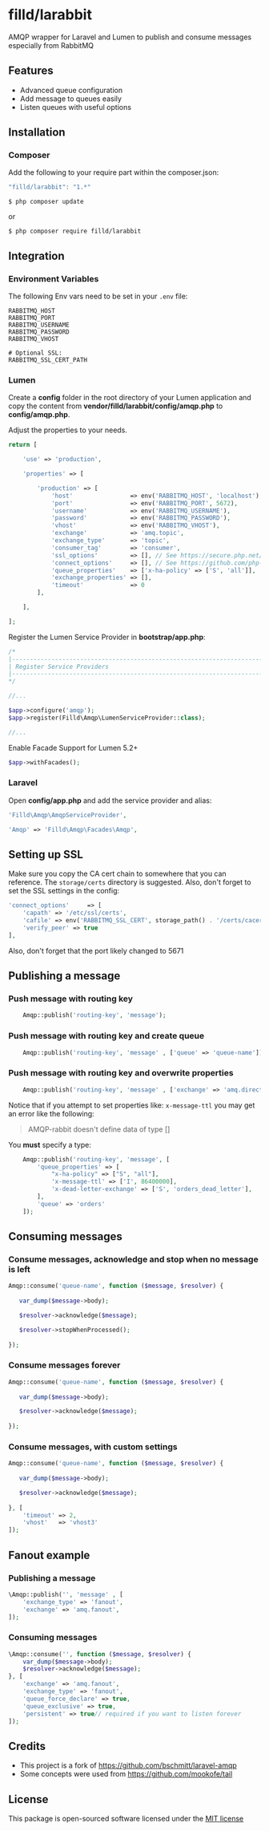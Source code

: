 # filld/larabbit
AMQP wrapper for Laravel and Lumen to publish and consume messages especially from RabbitMQ

## Features
  - Advanced queue configuration
  - Add message to queues easily
  - Listen queues with useful options

## Installation

### Composer

Add the following to your require part within the composer.json: 

```js
"filld/larabbit": "1.*"
```
```batch
$ php composer update
```

or

```
$ php composer require filld/larabbit
```

## Integration

### Environment Variables

The following Env vars need to be set in your `.env` file:

    RABBITMQ_HOST
    RABBITMQ_PORT
    RABBITMQ_USERNAME
    RABBITMQ_PASSWORD
    RABBITMQ_VHOST
    
    # Optional SSL:
    RABBITMQ_SSL_CERT_PATH

### Lumen

Create a **config** folder in the root directory of your Lumen application and copy the content
from **vendor/filld/larabbit/config/amqp.php** to **config/amqp.php**.

Adjust the properties to your needs.

```php
return [

    'use' => 'production',

    'properties' => [

        'production' => [
            'host'                => env('RABBITMQ_HOST', 'localhost'),
            'port'                => env('RABBITMQ_PORT', 5672),
            'username'            => env('RABBITMQ_USERNAME'),
            'password'            => env('RABBITMQ_PASSWORD'),
            'vhost'               => env('RABBITMQ_VHOST'),
            'exchange'            => 'amq.topic',
            'exchange_type'       => 'topic',
            'consumer_tag'        => 'consumer',
            'ssl_options'         => [], // See https://secure.php.net/manual/en/context.ssl.php
            'connect_options'     => [], // See https://github.com/php-amqplib/php-amqplib/blob/master/PhpAmqpLib/Connection/AMQPSSLConnection.php
            'queue_properties'    => ['x-ha-policy' => ['S', 'all']],
            'exchange_properties' => [],
            'timeout'             => 0
        ],

    ],

];
```

Register the Lumen Service Provider in **bootstrap/app.php**:

```php
/*
|--------------------------------------------------------------------------
| Register Service Providers
|--------------------------------------------------------------------------
*/

//...

$app->configure('amqp');
$app->register(Filld\Amqp\LumenServiceProvider::class);

//...
```

Enable Facade Support for Lumen 5.2+

```php
$app->withFacades();
```


### Laravel

Open **config/app.php** and add the service provider and alias:

```php
'Filld\Amqp\AmqpServiceProvider',
```

```php
'Amqp' => 'Filld\Amqp\Facades\Amqp',
```

## Setting up SSL

Make sure you copy the CA cert chain to somewhere that you can reference.
The `storage/certs` directory is suggested.  Also, don't forget to set the
SSL settings in the config: 

```php
'connect_options'     => [
    'capath' => '/etc/ssl/certs',
    'cafile' => env('RABBITMQ_SSL_CERT', storage_path() . '/certs/cacert.pem'),
    'verify_peer' => true
],
```

Also, don't forget that the port likely changed to 5671

## Publishing a message

### Push message with routing key

```php
    Amqp::publish('routing-key', 'message');
```

### Push message with routing key and create queue

```php	
    Amqp::publish('routing-key', 'message' , ['queue' => 'queue-name']);
```

### Push message with routing key and overwrite properties

```php	
    Amqp::publish('routing-key', 'message' , ['exchange' => 'amq.direct']);
```

Notice that if you attempt to set properties like: `x-message-ttl` you may get an error like the following:

> AMQP-rabbit doesn't define data of type []

You **must** specify a type:

```php
    Amqp::publish('routing-key', 'message', [
        'queue_properties' => [
            "x-ha-policy" => ["S", "all"],
            'x-message-ttl' => ['I', 86400000],
            'x-dead-letter-exchange' => ['S', 'orders_dead_letter'],
        ],
        'queue' => 'orders'
    ]);
```

## Consuming messages

### Consume messages, acknowledge and stop when no message is left

```php
Amqp::consume('queue-name', function ($message, $resolver) {
    		
   var_dump($message->body);

   $resolver->acknowledge($message);

   $resolver->stopWhenProcessed();
        
});
```

### Consume messages forever

```php
Amqp::consume('queue-name', function ($message, $resolver) {
    		
   var_dump($message->body);

   $resolver->acknowledge($message);
        
});
```

### Consume messages, with custom settings

```php
Amqp::consume('queue-name', function ($message, $resolver) {
    		
   var_dump($message->body);

   $resolver->acknowledge($message);
      
}, [
	'timeout' => 2,
	'vhost'   => 'vhost3'
]);
```

## Fanout example

### Publishing a message

```php
\Amqp::publish('', 'message' , [
    'exchange_type' => 'fanout',
    'exchange' => 'amq.fanout',
]);
```

### Consuming messages

```php
\Amqp::consume('', function ($message, $resolver) {
    var_dump($message->body);
    $resolver->acknowledge($message);
}, [
    'exchange' => 'amq.fanout',
    'exchange_type' => 'fanout',
    'queue_force_declare' => true,
    'queue_exclusive' => true,
    'persistent' => true// required if you want to listen forever
]);
```

## Credits

* This project is a fork of https://github.com/bschmitt/laravel-amqp
* Some concepts were used from https://github.com/mookofe/tail


## License

This package is open-sourced software licensed under the [MIT license](http://opensource.org/licenses/MIT)

